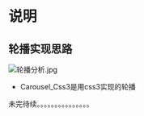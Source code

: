 # 说明

## 轮播实现思路

![轮播分析.jpg](https://i.loli.net/2017/09/07/59b0b0bcd2b45.jpg)

- Carousel_Css3是用css3实现的轮播

未完待续。。。。。。。。。。。。。。。